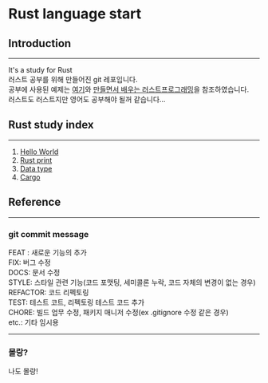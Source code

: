 # Rust language start

## Introduction
---------------
It's a study for Rust  
러스트 공부를 위해 만들어진 git 레포입니다.  
공부에 사용된 예제는 [여기](https://rinthel.github.io/rust-lang-book-ko/foreword.html)와 [만들면서 배우는 러스트프로그래밍](https://product.kyobobook.co.kr/detail/S000200551107)을  참조하였습니다.  
러스트도 러스트지만 영어도 공부해야 될꺼 같습니다...

## Rust study index
-------------------
1. [Hello World](/1.hello_world/)
1. [Rust print](/2.print/)
1. [Data type](/3.value_type/)
1. [Cargo](/4.Cargo/)

## Reference
-------------
### git commit message
FEAT : 새로운 기능의 추가  
FIX: 버그 수정  
DOCS: 문서 수정  
STYLE: 스타일 관련 기능(코드 포맷팅, 세미콜론 누락, 코드 자체의 변경이 없는 경우)  
REFACTOR: 코드 리펙토링  
TEST: 테스트 코트, 리펙토링 테스트 코드 추가  
CHORE: 빌드 업무 수정, 패키지 매니저 수정(ex .gitignore 수정 같은 경우)  
etc.: 기타 임시용

----------------
### 몰랑?
나도 몰랑!
